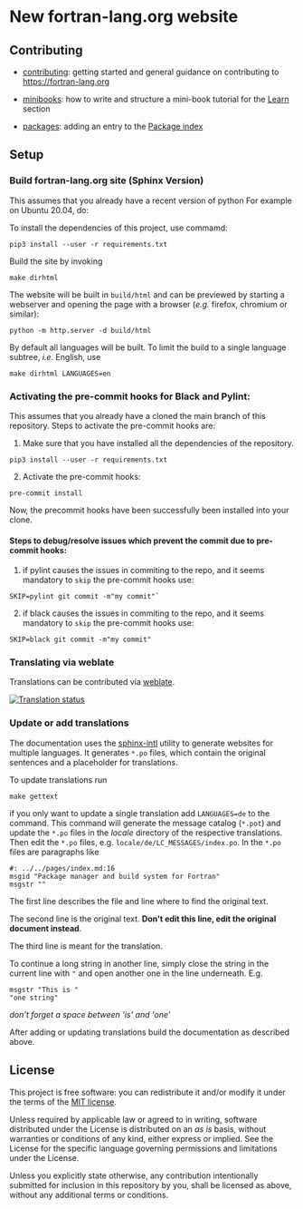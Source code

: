# New fortran-lang.org website

## Contributing

* [contributing](https://fortran-lang.github.io/webpage/en/community/contributing):
  getting started and general guidance on contributing to <https://fortran-lang.org>

* [minibooks](https://fortran-lang.github.io/webpage/en/community/minibooks):
  how to write and structure a mini-book tutorial for the [Learn](https://fortran-lang.org/learn) section

* [packages](https://fortran-lang.github.io/webpage/en/community/packages):
  adding an entry to the [Package index](https://fortran-lang.org/packages)

## Setup

### Build fortran-lang.org site (Sphinx Version)

This assumes that you already have a recent version of python
For example on Ubuntu 20.04, do:

To install the dependencies of this project, use commamd:

```
pip3 install --user -r requirements.txt
```

Build the site by invoking

```
make dirhtml
```

The website will be built in `build/html` and can be previewed by starting a webserver and opening the page with a browser (*e.g.* firefox, chromium or similar):

```
python -m http.server -d build/html
```

By default all languages will be built.
To limit the build to a single language subtree, *i.e.* English, use

```
make dirhtml LANGUAGES=en
```
### Activating the pre-commit hooks for Black and Pylint:

This assumes that you already have a cloned the main branch of this repository.
Steps to activate the pre-commit hooks are:
1. Make sure that you have installed all the dependencies of the repository.
```
pip3 install --user -r requirements.txt
```
2. Activate the pre-commit hooks:
```
pre-commit install
```
Now, the precommit hooks have been successfully been installed into your clone.

#### Steps to debug/resolve issues which prevent the commit due to pre-commit hooks:

1. if pylint causes the issues in commiting to the repo, and it seems mandatory to `skip`
the pre-commit hooks use: 

```
SKIP=pylint git commit -m"my commit"` 
```
2. if black causes the issues in commiting to the repo, and it seems mandatory to `skip`
the pre-commit hooks use: 

```
SKIP=black git commit -m"my commit"
```
### Translating via weblate

Translations can be contributed via [weblate](https://hosted.weblate.org/projects/fortran-lang/webpage/).

[![Translation status](https://hosted.weblate.org/widgets/fortran-lang/-/webpage/horizontal-auto.svg)](https://hosted.weblate.org/engage/fortran-lang/)


### Update or add translations

The documentation uses the
[sphinx-intl](https://sphinx-intl.readthedocs.io/en/master/quickstart.html)
utility to generate websites for multiple languages.
It generates `*.po` files,
which contain the original sentences and a placeholder for translations.

To update translations run

```
make gettext
```

if you only want to update a single translation add `LANGUAGES=de` to the command.
This command will generate the message catalog (`*.pot`) and update the `*.po` files in the *locale* directory of the respective translations.
Then edit the `*.po` files,
e.g. `locale/de/LC_MESSAGES/index.po`.
In the `*.po` files are paragraphs like
```po
#: ../../pages/index.md:16
msgid "Package manager and build system for Fortran"
msgstr ""
```

The first line describes the file and line where to find the original text.

The second line is the original text.
**Don't edit this line, edit the original document instead**.

The third line is meant for the translation.

To continue a long string in another line,
simply close the string in the current line with `"`
and open another one in the line underneath. E.g.
```po
msgstr "This is "
"one string"
```
*don't forget a space between 'is' and 'one'*

After adding or updating translations
build the documentation as described above.

## License

This project is free software: you can redistribute it and/or modify it under the terms of the [MIT license](LICENSE).

Unless required by applicable law or agreed to in writing, software distributed under the License is distributed on an _as is_ basis, without warranties or conditions of any kind, either express or implied. See the License for the specific language governing permissions and limitations under the License.

Unless you explicitly state otherwise, any contribution intentionally submitted for inclusion in this repository by you, shall be licensed as above, without any additional terms or conditions.
